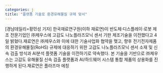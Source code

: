 ```yaml
---
categories: j
title: "플랫폼 기술로 환경유해물질 규제 맞서"
---
```

[경남데일리=황민성 기자] 한국재료연구원(이하 재료연)이 반도체·디스플레이·로봇 제조 전문기업인 ㈜제우스에 고감도 나노플라즈모닉 센서 기판 제조기술을 이전했다고 4일 밝혔다.재료연은 ㈜제우스와 이에 대한 기술사업화 협약을 맺고, 향후 전기전자제품의 환경유해물질(RoHS) 규제에 대응하기 위한 고감도 나노플라즈모닉 센서 소재 및 신속 검출 방식과 AI분석 플랫폼 기술을 이전하기로 약속했다. 본 기술을 기반으로 ㈜제우스는 고감도 유해물질 신속 검출 플랫폼과 AI/하드웨어 시스템 통합 제품의 상용화를 진행하게 된다.재료연은 플라즈마 에칭